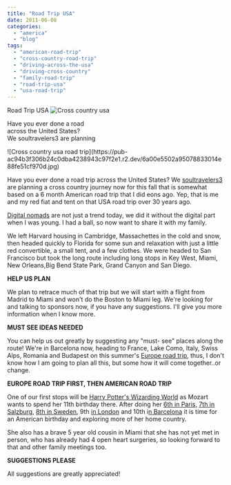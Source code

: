 ```yaml
---
title: "Road Trip USA"
date: 2011-06-08
categories: 
  - "america"
  - "blog"
tags: 
  - "american-road-trip"
  - "cross-country-road-trip"
  - "driving-across-the-usa"
  - "driving-cross-country"
  - "family-road-trip"
  - "road-trip-usa"
  - "usa-road-trip"
---
```


Road Trip USA ![Cross country usa](https://pub-ac94b3f306b24c0dba4238943c97f2e1.r2.dev/6a00e5502a95078833014e88fe5070970d.jpg)

Have you ever done a road  
across the United States?  
We soultravelers3 are planning

<!--more--> ![Cross country usa road trip](https://pub-ac94b3f306b24c0dba4238943c97f2e1.r2.dev/6a00e5502a95078833014e88fe51cf970d.jpg)  
  
  
Have you ever done a road trip across the United States? We [soultravelers3](https://pub-ac94b3f306b24c0dba4238943c97f2e1.r2.dev/2010/04/around-the-world-family-travel-soultravelers3-digital-nomad-global-international-family-travel.html "soultravelers3 around the world family travelers") are planning a cross country journey now for this fall that is somewhat based on a 6 month American road trip that I did eons ago. Yep, that is me and my red fiat and tent on that USA road trip over 30 years ago.

[Digital nomads](https://pub-ac94b3f306b24c0dba4238943c97f2e1.r2.dev/2009/04/how-to-travel-the-world-as-a-digital-nomad-family.html "digital nomads") are not just a trend today, we did it without the digital part when I was young. I had a ball, so now want to share it with my family.  
  
We left Harvard housing in Cambridge, Massachettes in the cold and snow, then headed quickly to Florida for some sun and relaxation with just a little red convertible, a small tent, and a few clothes. We were headed to San Francisco but took the long route including long stops in Key West, Miami, New Orleans,Big Bend State Park, Grand Canyon and San Diego.  
  
**HELP US PLAN**  
  
We plan to retrace much of that trip but we will start with a flight from Madrid to Miami and won't do the Boston to Miami leg. We're looking for and talking to sponsors now, if you have any suggestions. I'll give you more information when I know more.  
  
**MUST SEE IDEAS NEEDED**

You can help us out greatly by suggesting any "must- see" places along the route! We're in Barcelona now, heading to France, Lake Como, Italy, Swiss Alps, Romania and Budapest on this summer's [Europe road trip](https://pub-ac94b3f306b24c0dba4238943c97f2e1.r2.dev/2010/06/grand-tour-europe-iv-family-travel-extended-vacation-road-trip-summer-holiday-abroad.html "europe road trip"), thus, I don't know how I am going to plan all this, but some how it will come together..or change.  
  
**EUROPE ROAD TRIP FIRST, THEN AMERICAN ROAD TRIP**  
  
One of our first stops will be [Harry Potter's Wizarding World](http://www.universalorlando.com/harrypotter/ "Wizarding world of harry potter") as Mozart wants to spend her 11th birthday there. After doing her [6th in Paris,](https://pub-ac94b3f306b24c0dba4238943c97f2e1.r2.dev/2006/09/mozarts-6th-at.html "paris birthday ") [7th in Salzburg](https://pub-ac94b3f306b24c0dba4238943c97f2e1.r2.dev/2007/10/super-7-salzbur.html "salzburg birthday celebration"), [8th in Sweden](https://pub-ac94b3f306b24c0dba4238943c97f2e1.r2.dev/2010/09/family-travel-sweden-family-friendly-tips-from-kotas-to-pippy-longstocking-camping-stockholm-ice-bar.html "celebrating in sweden"), 9th [in London](https://pub-ac94b3f306b24c0dba4238943c97f2e1.r2.dev/2009/10/family-travel-photo-england-knight-tapestry-high-tea.html "high tea london") and 10th i[n Barcelona](https://pub-ac94b3f306b24c0dba4238943c97f2e1.r2.dev/2011/01/how-to-make-paella-in-spain-the-valencia-way-recipe-for-travel-foodie-lovers-of-traditional-food.html "barcelona paella") it is time for an American birthday and exploring more of her home country.  
  
She also has a brave 5 year old cousin in Miami that she has not yet met in person, who has already had 4 open heart surgeries, so looking forward to that and other family meetings too.  
  
**SUGGESTIONS PLEASE**  
  
All suggestions are greatly appreciated!
